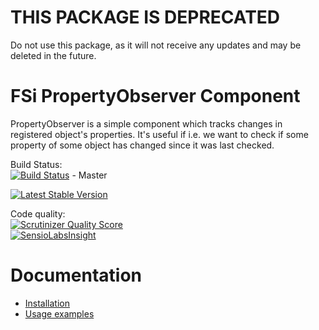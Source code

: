 # THIS PACKAGE IS DEPRECATED

Do not use this package, as it will not receive any updates and may be deleted in the future.

# FSi PropertyObserver Component

PropertyObserver is a simple component which tracks changes in registered object's properties. It's useful if i.e. we want to
check if some property of some object has changed since it was last checked.

Build Status:  
[![Build Status](https://travis-ci.org/fsi-open/property-observer.png?branch=master)](https://travis-ci.org/fsi-open/property-observer) - Master  

[![Latest Stable Version](https://poser.pugx.org/fsi/property-observer/v/stable.png)](https://packagist.org/packages/fsi/property-observer)  

Code quality:  
[![Scrutinizer Quality Score](https://scrutinizer-ci.com/g/fsi-open/property-observer/badges/quality-score.png?s=4f3330c254cf75f24257a87398ae93602032c109)](https://scrutinizer-ci.com/g/fsi-open/property-observer/)  
[![SensioLabsInsight](https://insight.sensiolabs.com/projects/46a6243a-2a04-43a9-84d1-a723afb06a0d/mini.png)](https://insight.sensiolabs.com/projects/46a6243a-2a04-43a9-84d1-a723afb06a0d)  

# Documentation

- [Installation](doc/installation.md)
- [Usage examples](doc/usage.md)
